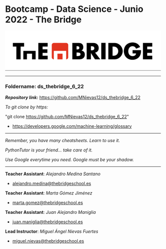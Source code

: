 # Bootcamp - Data Science - Junio 2022 - The Bridge


![The Bridge](./1-Ramp_up/Presentaciones/img/TheBridge_logo.png)

----------

### **Foldername**: ds_thebridge_6_22

***Repository link:*** https://github.com/MNievas12/ds_thebridge_6_22

*To git clone by https:*

"git clone https://github.com/MNievas12/ds_thebridge_6_22"

- https://developers.google.com/machine-learning/glossary


---------

*Remember, you have many cheatsheets. Learn to use it.*

*PythonTutor is your friend... take care of it.*

*Use Google everytime you need. Google must be your shadow.*

---------

**Teacher Assistant**: *Alejandro Medina Santano*

- alejandro.medina@thebridgeschool.es

**Teacher Assistant**: *Marta Gómez Jiménez*

- marta.gomez@thebridgeschool.es

**Teacher Assistant**: *Juan Alejandro Maniglia*

- juan.maniglia@thebridgeschool.es

**Lead Instructor**: *Miguel Ángel Nievas Fuertes*

- miguel.nievas@thebridgeschool.es